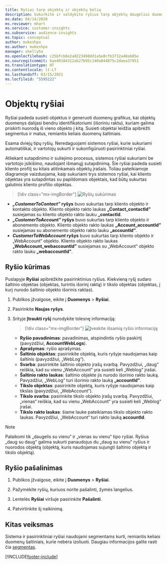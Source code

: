 ```yaml
---
title: Ryšiai tarp objektų ir objektų kelių
description: Sukurkite ir valdykite ryšius tarp objektų daugeliui duomenų šaltinių.
ms.date: 04/14/2020
ms.reviewer: mhart
ms.service: customer-insights
ms.subservice: audience-insights
ms.topic: conceptual
author: mukeshpo
ms.author: mukeshpo
manager: shellyha
ms.openlocfilehash: c25bfcb8e2a8223498dd1a5e8cfb3712a40ab85e
ms.sourcegitcommit: bae40184312ab27b95c140a044875c2daea37951
ms.translationtype: HT
ms.contentlocale: lt-LT
ms.lasthandoff: 03/15/2021
ms.locfileid: "5595222"
---
```

# <a name="relationships-between-entities"></a>Objektų ryšiai

Ryšiai padeda susieti objektus ir generuoti duomenų grafikus, kai objektų duomenys dalijasi bendru identifikatoriumi (išoriniu raktu), kuriam galima priskirti nuorodą iš vieno objekto į kitą. Susieti objektai leidžia apibrėžti segmentus ir matus, remiantis keliais duomenų šaltiniais.

Esama dviejų tipų ryšių. Neredaguojami sistemos ryšiai, kurie sukuriami automatiškai, ir vartotojų sukurti ir sukonfigūruoti pasirinktiniai ryšiai.

Atliekant sutapdinimo ir suliejimo procesus, sistemos ryšiai sukuriami be vartotojo įsikišimo, naudojant išmanųjį sutapdinimą. Šie ryšiai padeda susieti kliento profilį su kitais atitinkamais objektų įrašais. Toliau pateikiamoje diagramoje vaizduojama, kaip sukuriami trys sistemos ryšiai, kai kliento objektas yra sutapdintas su papildomais objektais, kad būtų sukurtas galutinis kliento profilio objektas.

> [!div class="mx-imgBorder"]
> ![Ryšių sukūrimas](media/relationships-entities-merge.png "Ryšio sukūrimas")

- ***„CustomerToContact”* ryšys** buvo sukurtas tarp kliento objekto ir kontakto objekto. Kliento objekto rakto laukas **„Contact_contactId”** susiejamas su kliento objekto rakto lauku **„contactId**.
- ***„CustomerToAccount”* ryšys** buvo sukurtas tarp kliento objekto ir abonemento objekto. Kliento objekto rakto laukas **„Account_accountId”** susiejamas su abonemento objekto rakto lauku **„accountId”**.
- ***CustomerToWebAccount* ryšys** buvo sukurtas tarp kliento objekto ir „WebAccount“ objekto. Kliento objekto rakto laukas **„WebAccount_webaccountId”** susiejamas su „WebAccount“ objekto rakto lauku **„webaccountId”**.

## <a name="create-a-relationship"></a>Ryšio kūrimas

Puslapyje **Ryšiai** apibrėžkite pasirinktinius ryšius. Kiekvieną ryšį sudaro šaltinio objektas (objektas, turintis išorinį raktą) ir tikslo objektas (objektas, į kurį nurodo šaltinio objekto išorinis raktas).

1. Publikos įžvalgose, eikite į **Duomenys** > **Ryšiai**.

2. Pasirinkite **Naujas ryšys**.

3. Srityje **Įtraukti ryšį** nurodykite tolesnę informaciją:

   > [!div class="mx-imgBorder"]
   > ![Įveskite išsamią ryšio informaciją](media/relationships-add.png "Ryšio detalių įvedimas")

   - **Ryšio pavadinimas**: pavadinimas, atspindintis ryšio paskirtį (pavyzdžiui, **AccountWebLogs**).
   - **Aprašymas**: ryšio aprašymas.
   - **Šaltinio objektas**: pasirinkite objektą, kuris ryšyje naudojamas kaip šaltinis (pavyzdžiui, „WebLog“).
   - **Svarba**: pasirinkite šaltinio objekto įrašų svarbą. Pavyzdžiui, „daug“ reiškia, kad su vienu „WebAccount“ yra susieti keli „Weblog“ įrašai.
   - **Šaltinio rakto laukas**: šaltinio objekte jis nurodo išorinio rakto lauką. Pavyzdžiui, „WebLog“ turi išorinio rakto lauką **„accountId”**.
   - **Tikslo objektas**: pasirinkite objektą, kuris ryšyje naudojamas kaip tikslas (pavyzdžiui, „WebAccount“).
   - **Tikslo svarba**: pasirinkite tikslo objekto įrašų svarbą. Pavyzdžiui, „vienas“ reiškia, kad su vienu „WebAccount“ yra susieti keli „Weblog“ įrašai.
   - **Tikslo rakto laukas**: šiame lauke pateikiamas tikslo objekto rakto laukas. Pavyzdžiui, „WebAccount“ turi rakto lauką **accountId**.

> [!NOTE]
> Palaikomi tik „daugelis su vienu“ ir „vienas su vienu“ tipo ryšiai. Ryšius „daug su daug“ galima sukurti panaudojus du „daug su vienu“ ryšius ir nuorodos objektą (objektą, kuris naudojamas sujungti šaltinio objektą ir tikslo objektą).

## <a name="delete-a-relationship"></a>Ryšio pašalinimas

1. Publikos įžvalgose, eikite į **Duomenys** > **Ryšiai**.

2. Pažymėkite ryšių, kuriuos norite pašalinti, žymės langelius.

3. Lentelės **Ryšiai** viršuje pasirinkite **Pašalinti**.

4. Patvirtinkite šį naikinimą.

## <a name="next-step"></a>Kitas veiksmas

Sistema ir pasirinktiniai ryšiai naudojami segmentams kurti, remiantis keliais duomenų šaltiniais, kurie nebėra izoliuoti. Daugiau informacijos galite rasti čia [segmentas](segments.md).


[!INCLUDE[footer-include](../includes/footer-banner.md)]